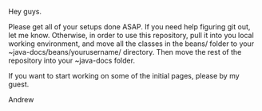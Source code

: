 Hey guys.

Please get all of your setups done ASAP.  If you need help figuring git out, let me know.  Otherwise, in order to use this repository, pull it into you local working environment, and move all the classes in the beans/ folder to your ~java-docs/beans/yourusername/ directory.  Then move the rest of the repository into your ~java-docs folder.

If you want to start working on some of the initial pages, please by my guest.

Andrew
